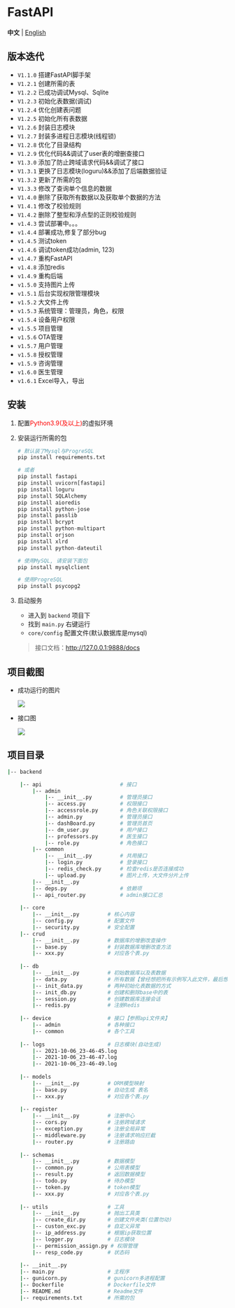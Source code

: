 # FastAPI

**中文** | [English](./README.md)

## 版本迭代

+ `V1.1.0` 搭建FastAPI脚手架
+ `V1.2.1` 创建所需的表
+ `V1.2.2` 已成功调试Mysql、Sqlite
+ `V1.2.3` 初始化表数据(调试)
+ `V1.2.4` 优化创建表问题
+ `V1.2.5` 初始化所有表数据
+ `V1.2.6` 封装日志模块
+ `V1.2.7` 封装多进程日志模块(线程锁)
+ `V1.2.8` 优化了目录结构
+ `V1.2.9` 优化代码&&调试了user表的增删查接口
+ `V1.3.0` 添加了防止跨域请求代码&&调试了接口
+ `V1.3.1` 更换了日志模块(loguru)&&添加了后端数据验证
+ `V1.3.2` 更新了所需的包
+ `V1.3.3` 修改了查询单个信息的数据
+ `V1.4.0` 删除了获取所有数据以及获取单个数据的方法
+ `V1.4.1` 修改了校验规则
+ `V1.4.2` 删除了整型和浮点型的正则校验规则
+ `v1.4.3` 尝试部署中。。。
+ `v1.4.4` 部署成功,修复了部分bug
+ `v1.4.5` 测试token
+ `v1.4.6` 调试token成功(admin, 123)
+ `v1.4.7` 重构FastAPI
+ `v1.4.8` 添加redis
+ `v1.4.9` 重构后端 
+ `v1.5.0` 支持图片上传 
+ `v1.5.1` 后台实现权限管理模块
+ `v1.5.2` 大文件上传
+ `v1.5.3` 系统管理：管理员，角色，权限
+ `v1.5.4` 设备用户权限
+ `v1.5.5` 项目管理
+ `v1.5.6` OTA管理
+ `v1.5.7` 用户管理
+ `v1.5.8` 授权管理
+ `v1.5.9` 咨询管理
+ `v1.6.0` 医生管理
+ `v1.6.1` Excel导入，导出

## 安装

1. 配置<font color="red">Python3.9(及以上)</font>的虚拟环境

2. 安装运行所需的包

   ```python
   # 默认装了Mysql与ProgreSQL
   pip install requirements.txt
   
   # 或者
   pip install fastapi
   pip install uvicorn[fastapi]
   pip install loguru
   pip install SQLAlchemy
   pip install aioredis
   pip install python-jose
   pip install passlib
   pip install bcrypt
   pip install python-multipart
   pip install orjson
   pip install xlrd
   pip install python-dateutil
   
   # 使用MySQL, 请安装下面包
   pip install mysqlclient
   
   # 使用ProgreSQL
   pip install psycopg2
   ```


3. 启动服务

    + 进入到 `backend` 项目下
    + 找到 `main.py` 右键运行
    + `core/config` 配置文件(默认数据库是mysql)

   > 接口文档：http://127.0.0.1:9888/docs

## 项目截图

+ 成功运行的图片

  ![](https://gitee.com/zxiaosi/image/raw/master/Project/Vue+FastAPI/image-20211021164103094.png)

+ 接口图

  ![](https://gitee.com/zxiaosi/image/raw/master/Project/Vue+FastAPI/backend-%E6%8E%A5%E5%8F%A3.png)

## 项目目录

```sh
|-- backend

    |-- api					        # 接口
        |-- admin
            |-- __init__.py       	# 管理员接口       	             	                  
            |-- access.py	        # 权限接口
            |-- accessrole.py	    # 角色关联权限接口
            |-- admin.py	        # 管理员接口
            |-- dashBoard.py	    # 管理员首页    
            |-- dm_user.py	        # 用户接口
            |-- professors.py	    # 医生接口
            |-- role.py	            # 角色接口   
        |-- common                  
            |-- __init__.py       	# 共用接口 
            |-- login.py	        # 登录接口
            |-- redis_check.py	    # 检查redis是否连接成功
            |-- upload.py	        # 图片上传，大文件分片上传
        |-- __init__.py	         
        |-- deps.py	                # 依赖项
        |-- api_router.py	       	# admin接口汇总    
                         
	|-- core					
		|-- __init__.py			# 核心内容   
		|-- config.py			# 配置文件
		|-- security.py		    # 安全配置
	|-- crud
		|-- __init__.py			# 数据库的增删改查操作
		|-- base.py     		# 封装数据库增删改查方法
		|-- xxx.py              # 对应各个表.py
		
 	|-- db					
 		|-- __init__.py			# 初始数据库以及表数据
		|-- data.py		        # 所有数据【曾经想把所有示例写入此文件，最后想想还是算了，直接用mysql导出.sql文件】
    	|-- init_data.py		# 两种初始化表数据的方式
		|-- init_db.py			# 创建和删除base中的表
		|-- session.py			# 创建数据库连接会话
    	|-- redis.py		    # 注册Redis
        
    |-- device					# 接口【参照api文件夹】
        |-- admin               # 各种接口
        |-- common              # 各个工具
    	
    |-- logs                    # 日志模块(自动生成)
        |-- 2021-10-06_23-46-45.log			    
        |-- 2021-10-06_23-46-47.log			    
        |-- 2021-10-06_23-46-49.log		
        	    
	|-- models                  
		|-- __init__.py			# ORM模型映射
		|-- base.py		        # 自动生成 表名
		|-- xxx.py              # 对应各个表.py
		
	|-- register               
	    |-- __init__.py			# 注册中心
	    |-- cors.py			    # 注册跨域请求
	    |-- exception.py		# 注册全局异常
	    |-- middleware.py		# 注册请求响应拦截
	    |-- router.py		    # 注册路由
	    
	|-- schemas 
		|-- __init__.py			# 数据模型
		|-- common.py			# 公用表模型
		|-- result.py			# 返回数据模型
		|-- todo.py			    # 待办模型
		|-- token.py			# token模型
		|-- xxx.py              # 对应各个表.py
		
	|-- utils                   # 工具
	    |-- __init__.py		    # 抛出工具类
	    |-- create_dir.py		# 创建文件夹类(位置勿动)
	    |-- custon_exc.py		# 自定义异常
	    |-- ip_address.py		# 根据ip获取位置
	    |-- logger.py		    # 日志模块
	    |-- permission_assign.py # 权限管理
	    |-- resp_code.py	    # 状态码
	
	|-- __init__.py
	|-- main.py					# 主程序
	|-- gunicorn.py				# gunicorn多进程配置
	|-- Dockerfile              # Dockerfile文件
	|-- README.md               # Readme文件
	|-- requirements.txt		# 所需的包
```

